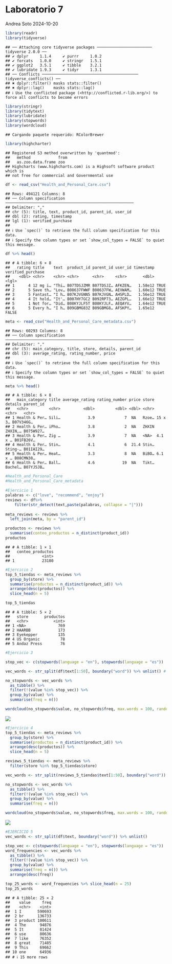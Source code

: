 Laboratorio 7
================
Andrea Soto
2024-10-20

``` r
library(readr)
library(tidyverse)
```

    ## ── Attaching core tidyverse packages ──────────────────────── tidyverse 2.0.0 ──
    ## ✔ dplyr     1.1.4     ✔ purrr     1.0.2
    ## ✔ forcats   1.0.0     ✔ stringr   1.5.1
    ## ✔ ggplot2   3.5.1     ✔ tibble    3.2.1
    ## ✔ lubridate 1.9.3     ✔ tidyr     1.3.1
    ## ── Conflicts ────────────────────────────────────────── tidyverse_conflicts() ──
    ## ✖ dplyr::filter() masks stats::filter()
    ## ✖ dplyr::lag()    masks stats::lag()
    ## ℹ Use the conflicted package (<http://conflicted.r-lib.org/>) to force all conflicts to become errors

``` r
library(stringr)
library(tidytext)
library(lubridate)
library(stopwords)
library(wordcloud)
```

    ## Cargando paquete requerido: RColorBrewer

``` r
library(highcharter)
```

    ## Registered S3 method overwritten by 'quantmod':
    ##   method            from
    ##   as.zoo.data.frame zoo 
    ## Highcharts (www.highcharts.com) is a Highsoft software product which is
    ## not free for commercial and Governmental use

``` r
df <- read_csv("Health_and_Personal_Care.csv")
```

    ## Rows: 494121 Columns: 8
    ## ── Column specification ────────────────────────────────────────────────────────
    ## Delimiter: ","
    ## chr (5): title, text, product_id, parent_id, user_id
    ## dbl (2): rating, timestamp
    ## lgl (1): verified_purchase
    ## 
    ## ℹ Use `spec()` to retrieve the full column specification for this data.
    ## ℹ Specify the column types or set `show_col_types = FALSE` to quiet this message.

``` r
df %>% head()
```

    ## # A tibble: 6 × 8
    ##   rating title    text  product_id parent_id user_id timestamp verified_purchase
    ##    <dbl> <chr>    <chr> <chr>      <chr>     <chr>       <dbl> <lgl>            
    ## 1      4 12 mg i… "Thi… B07TDSJZMR B07TDSJZ… AFKZEN…   1.58e12 TRUE             
    ## 2      5 Save th… "Lov… B08637FWWF B08637FW… AEVWAM…   1.60e12 TRUE             
    ## 3      5 Fantast… "I h… B07KJVGNN5 B07KJVGN… AHSPLD…   1.56e12 TRUE             
    ## 4      4 It hold… "It'… B007HY7GC2 B092RP73… AEZGPL…   1.66e12 TRUE             
    ## 5      1 Not for… "Did… B08KYJLF5T B08KYJLF… AEQAYV…   1.64e12 TRUE             
    ## 6      5 Every h… "I h… B09GBMG83Z B09GBMG8… AFSKPY…   1.65e12 FALSE

``` r
meta <- read_csv("Health_and_Personal_Care_metadata.csv")
```

    ## Rows: 60293 Columns: 8
    ## ── Column specification ────────────────────────────────────────────────────────
    ## Delimiter: ","
    ## chr (5): main_category, title, store, details, parent_id
    ## dbl (3): average_rating, rating_number, price
    ## 
    ## ℹ Use `spec()` to retrieve the full column specification for this data.
    ## ℹ Specify the column types or set `show_col_types = FALSE` to quiet this message.

``` r
meta %>% head()
```

    ## # A tibble: 6 × 8
    ##   main_category title average_rating rating_number price store details parent_id
    ##   <chr>         <chr>          <dbl>         <dbl> <dbl> <chr> <chr>   <chr>    
    ## 1 Health & Per… Sili…            3.9             7  NA   Rzoe… 15 x 3… B07V346G…
    ## 2 Health & Per… iPho…            3.8             2  NA   ZHXIN ZHXIN,… B075W927…
    ## 3 Health & Per… Zig …            3.9             7  NA   <NA>  4.1 x … B01FB26V…
    ## 4 Health & Per… Stin…            4.1             6  21.4 Stin… Sting-… B01IAI29…
    ## 5 Health & Per… Heat…            3.3             8  NA   BiBO… 6.1 x … B08CMN38…
    ## 6 Health & Per… Ball…            4.6            19  NA   Tikt… Bachel… B07YJ5JB…

``` r
#Health_and_Personal_Care
#Health_and_Personal_Care_metadata
```

``` r
#Ejercicio 1 
palabras <- c("love", "recommend", "enjoy")
reviews <- df%>%
    filter(str_detect(text,paste(palabras, collapse = "|")))
  
meta_reviews <- reviews %>%
  left_join(meta, by = "parent_id")

productos <- reviews %>%
  summarise(conteo_productos = n_distinct(product_id))
productos
```

    ## # A tibble: 1 × 1
    ##   conteo_productos
    ##              <int>
    ## 1            23180

``` r
#Ejercicio 2 
top_5_tiendas <- meta_reviews %>%
  group_by(store) %>%
  summarise(productos = n_distinct(product_id)) %>%
  arrange(desc(productos)) %>%
  slice_head(n = 5)

top_5_tiendas
```

    ## # A tibble: 5 × 2
    ##   store       productos
    ##   <chr>           <int>
    ## 1 <NA>              769
    ## 2 HAARBB            173
    ## 3 Eyekepper         135
    ## 4 US Organic         78
    ## 5 Andaz Press        76

``` r
#Ejercicio 3 

stop_vec <- c(stopwords(language = "en"), stopwords(language = "es"))

vec_words <- str_split(df$text[1:50], boundary("word")) %>% unlist() #

no_stopwords <- vec_words %>% 
  as_tibble() %>% 
  filter(!(value %in% stop_vec)) %>% 
  group_by(value) %>% 
  summarise(freq = n())

wordcloud(no_stopwords$value, no_stopwords$freq, max.words = 100, random.order = FALSE)
```

![](Laboratorio-7_files/figure-gfm/unnamed-chunk-5-1.png)<!-- -->

``` r
#Ejercicio 4 
top_5_tiendas <- meta_reviews %>%
  group_by(store) %>%
  summarise(productos = n_distinct(product_id)) %>%
  arrange(desc(productos)) %>%
  slice_head(n = 5)

reviews_5_tiendas <- meta_reviews %>%
  filter(store %in% top_5_tiendas$store)

vec_words <- str_split(reviews_5_tiendas$text[1:50], boundary("word")) %>% unlist() 

no_stopwords <- vec_words %>% 
  as_tibble() %>% 
  filter(!(value %in% stop_vec)) %>% 
  group_by(value) %>% 
  summarise(freq = n())

wordcloud(no_stopwords$value, no_stopwords$freq, max.words = 100, random.order = FALSE)
```

![](Laboratorio-7_files/figure-gfm/unnamed-chunk-6-1.png)<!-- -->

``` r
#EJERCICIO 5 
vec_words <- str_split(df$text, boundary("word")) %>% unlist() 

stop_vec <- c(stopwords(language = "en"), stopwords(language = "es")) 
word_frequencies <- vec_words %>% 
  as_tibble() %>% 
  filter(!(value %in% stop_vec)) %>%  
  group_by(value) %>% 
  summarise(freq = n()) %>% 
  arrange(desc(freq)) 

top_25_words <- word_frequencies %>% slice_head(n = 25) 
top_25_words
```

    ## # A tibble: 25 × 2
    ##    value     freq
    ##    <chr>    <int>
    ##  1 I       590693
    ##  2 br      136733
    ##  3 product 100611
    ##  4 The      94876
    ##  5 It       81424
    ##  6 use      80636
    ##  7 like     76352
    ##  8 great    71485
    ##  9 This     69662
    ## 10 one      64936
    ## # ℹ 15 more rows
